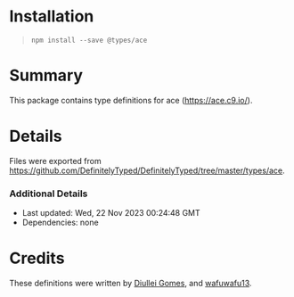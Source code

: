 # Installation
> `npm install --save @types/ace`

# Summary
This package contains type definitions for ace (https://ace.c9.io/).

# Details
Files were exported from https://github.com/DefinitelyTyped/DefinitelyTyped/tree/master/types/ace.

### Additional Details
 * Last updated: Wed, 22 Nov 2023 00:24:48 GMT
 * Dependencies: none

# Credits
These definitions were written by [Diullei Gomes](https://github.com/Diullei), and [wafuwafu13](https://github.com/wafuwafu13).

